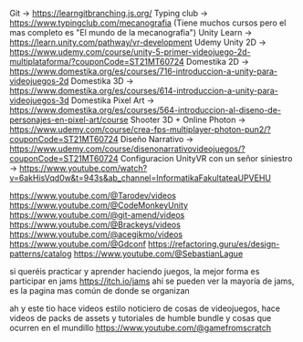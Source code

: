 Git -> https://learngitbranching.js.org/
Typing club -> https://www.typingclub.com/mecanografia (Tiene muchos cursos pero el mas completo es "El mundo de la mecanografia")
Unity Learn -> https://learn.unity.com/pathway/vr-development
Udemy Unity 2D -> https://www.udemy.com/course/unity-5-primer-videojuego-2d-multiplataforma/?couponCode=ST21MT60724
Domestika 2D -> https://www.domestika.org/es/courses/716-introduccion-a-unity-para-videojuegos-2d
Domestika 3D -> https://www.domestika.org/es/courses/614-introduccion-a-unity-para-videojuegos-3d
Domestika Pixel Art -> https://www.domestika.org/es/courses/564-introduccion-al-diseno-de-personajes-en-pixel-art/course
Shooter 3D + Online Photon -> https://www.udemy.com/course/crea-fps-multiplayer-photon-pun2/?couponCode=ST21MT60724
Diseño Narrativo -> https://www.udemy.com/course/disenonarrativovideojuegos/?couponCode=ST21MT60724
Configuracion UnityVR con un señor siniestro -> https://www.youtube.com/watch?v=6akHisVqd0w&t=943s&ab_channel=InformatikaFakultateaUPVEHU

https://www.youtube.com/@Tarodev/videos
https://www.youtube.com/@CodeMonkeyUnity
https://www.youtube.com/@git-amend/videos
https://www.youtube.com/@Brackeys/videos
https://www.youtube.com/@acegikmo/videos
https://www.youtube.com/@Gdconf
https://refactoring.guru/es/design-patterns/catalog
https://www.youtube.com/@SebastianLague

si queréis practicar y aprender haciendo juegos, la mejor forma  es participar en jams
https://itch.io/jams
ahí se pueden ver la mayoría de jams, es la pagina mas común de donde se organizan


ah y este tio hace videos estilo noticiero de cosas de videojuegos, hace videos de packs de assets y tutoriales de humble bundle y cosas que ocurren en el mundillo
https://www.youtube.com/@gamefromscratch